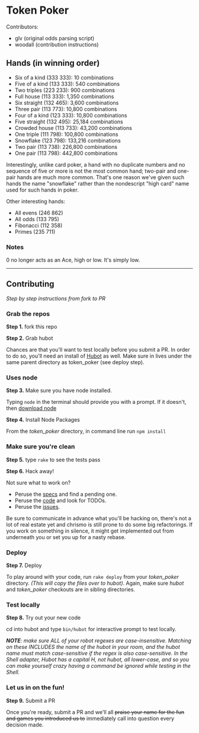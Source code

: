 # Token Poker

Contributors: 
- glv (original odds parsing script)
- woodall (contribution instructions)

## Hands (in winning order)

- Six of a kind (333 333): 10 combinations
- Five of a kind (133 333): 540 combinations
- Two triples (223 233): 900 combinations
- Full house (113 333): 1,350 combinations
- Six straight (132 465): 3,600 combinations
- Three pair (113 773): 10,800 combinations
- Four of a kind (123 333): 10,800 combinations
- Five straight (132 495): 25,184 combinations
- Crowded house (113 733): 43,200 combinations
- One triple (111 798): 100,800 combinations
- Snowflake (123 798): 133,216 combinations
- Two pair (113 738): 226,800 combinations
- One pair (113 798): 442,800 combinations

Interestingly, unlike card poker, a hand with no duplicate numbers and no
sequence of five or more is not the most common hand; two-pair and one-pair
hands are much more common. That's one reason we've given such hands the name
"snowflake" rather than the nondescript "high card" name used for such hands
in poker.

Other interesting hands:

- All evens (246 862)
- All odds (133 795)
- Fibonacci (112 358)
- Primes (235 711)

### Notes

0 no longer acts as an Ace, high or low. It's simply low.

<hr>

## Contributing
_Step by step instructions from fork to PR_

### Grab the repos
**Step 1.** fork this repo


**Step 2.** Grab hubot

Chances are that you'll want to test locally before you submit a PR. 
In order to do so, you'll need an install of [Hubot](https://hubot.github.com) as well. 
Make sure in lives under the same parent directory as token_poker (see deploy step).

### Uses node
**Step 3.** Make sure you have node installed. 

Typing `node` in the terminal should provide you with a prompt.
If it doesn't, then [download node](http://nodejs.org/download/)

**Step 4.** Install Node Packages

From the *token_poker* directory, in command line run `npm install`

### Make sure you're clean
**Step 5.** type `rake` to see the tests pass


**Step 6.** Hack away!

Not sure what to work on? 
- Peruse the [specs](https://github.com/chrismo/token_poker/tree/master/spec) and find a pending one.
- Peruse the [code](https://github.com/chrismo/token_poker/tree/master/js/token-poker) and look for TODOs.
- Peruse the [issues](https://github.com/chrismo/token_poker/issues).

Be sure to communicate in advance what you'll be hacking on, there's not a lot of real estate yet and
chrismo is still prone to do some big refactorings. If you work on something in silence, it might get
implemented out from underneath you or set you up for a nasty rebase.

### Deploy
**Step 7.** Deploy

To play around with your code, run `rake deploy` from your *token_poker* directory. _(This will copy the files over to hubot)_.
Again, make sure *hubot* and *token_poker* checkouts are in sibling directories.

### Test locally
**Step 8.** Try out your new code

cd into hubot and type  `bin/hubot` for interactive prompt to test locally.

_**NOTE**: make sure ALL of your robot regexes are case-insensitive. Matching on these INCLUDES the name
of the hubot in your room, and the hubot name must match case-sensitive if the regex is also case-sensitive. 
In the Shell adapter, Hubot has a capital H, not hubot, all lower-case, and so you can make yourself crazy
having a command be ignored while testing in the Shell._ 

### Let us in on the fun!
**Step 9.** Submit a PR

Once you're ready, submit a PR and we'll all ~~praise your name for the fun and games you introduced us to~~ immediately 
call into question every decision made.
